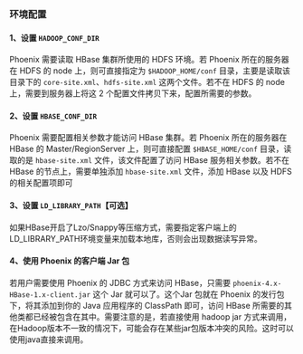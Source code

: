 ### 环境配置

#### 1、设置  `HADOOP_CONF_DIR`

Phoenix 需要读取 HBase 集群所使用的 HDFS 环境。若 Phoenix 所在的服务器在 HDFS 的 node 上，则可直接指定为 `$HADOOP_HOME/conf` 目录，主要是读取该目录下的 `core-site.xml`、`hdfs-site.xml` 这两个文件。若不在 HDFS 的 node 上，需要到服务器上将这 2 个配置文件拷贝下来，配置所需要的参数。

#### 2、设置 `HBASE_CONF_DIR`

Phoenix 需要配置相关参数才能访问 HBase 集群。若 Phoenix 所在的服务器在 HBase 的 Master/RegionServer 上，则可直接配置 `$HBASE_HOME/conf` 目录，读取的是 `hbase-site.xml` 文件，该文件配置了访问 HBase 服务相关参数。若不在 HBase 的节点上，需要单独添加 `hbase-site.xml` 文件，添加 HBase 以及 HDFS 的相关配置项即可

#### 3、设置 `LD_LIBRARY_PATH`【可选】

如果HBase开启了Lzo/Snappy等压缩方式，需要指定客户端上的LD_LIBRARY_PATH环境变量来加载本地库，否则会出现数据读写异常。

#### 4、使用 Phoenix 的客户端 Jar 包

若用户需要使用 Phoenix 的 JDBC 方式来访问 HBase，只需要 `phoenix-4.x-HBase-1.x-client.jar` 这个 Jar 就可以了。这个Jar 包就在 Phoenix 的发行包下，将其添加到你的 Java 应用程序的 ClassPath 即可，访问 HBase 所需要的其他类都已经被包含在其中。需要注意的是，若直接使用 hadoop jar 方式来调用，在Hadoop版本不一致的情况下，可能会存在某些jar包版本冲突的风险。这时可以使用java直接来调用。